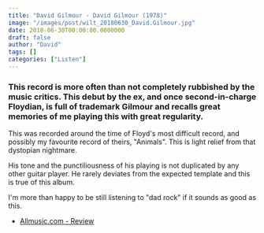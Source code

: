 ```yaml
---
title: "David Gilmour - David Gilmour (1978)"
image: "/images/post/wilt_20180630_David.Gilmour.jpg"
date: 2018-06-30T00:00:00.0000000
draft: false
author: "David"
tags: []
categories: ["Listen"]
---
```

### This record is more often than not completely rubbished by the music critics. This debut by the ex, and once second-in-charge Floydian, is full of trademark Gilmour and recalls great memories of me playing this with great regularity.  
  
This was recorded around the time of Floyd's most difficult record, and possibly my favourite record of theirs, "Animals". This is light relief from that dystopian nightmare.  
  
His tone and the punctiliousness of his playing is not duplicated by any other guitar player. He rarely deviates from the expected template and this is true of this album.  
  
I'm more than happy to be still listening to "dad rock" if it sounds as good as this.

-  [Allmusic.com - Review](https://www.allmusic.com/album/david-gilmour-mw0000190145)